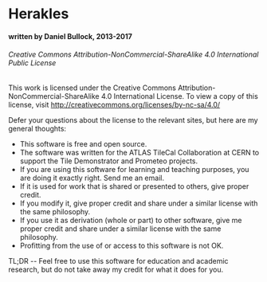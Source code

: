 # Herakles

#### written by Daniel Bullock, 2013-2017

###### Creative Commons Attribution-NonCommercial-ShareAlike 4.0 International Public License

This work is licensed under the Creative Commons Attribution-NonCommercial-ShareAlike 4.0 International License. To view a copy of this license, visit http://creativecommons.org/licenses/by-nc-sa/4.0/

Defer your questions about the license to the relevant sites, but here are my general thoughts:

* This software is free and open source.
* The software was written for the ATLAS TileCal Collaboration at CERN to support the Tile Demonstrator and Prometeo projects.
* If you are using this software for learning and teaching purposes, you are doing it exactly right. Send me an email.
* If it is used for work that is shared or presented to others, give proper credit.
* If you modify it, give proper credit and share under a similar license with the same philosophy.
* If you use it as derivation (whole or part) to other software, give me proper credit and share under a similar license with the same philosophy.
* Profitting from the use of or access to this software is not OK.

TL;DR -- Feel free to use this software for education and academic research, but do not take away my credit for what it does for you.
